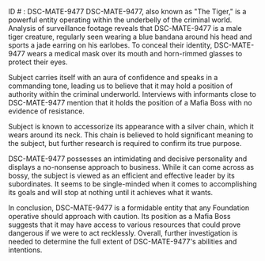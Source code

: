 ID # : DSC-MATE-9477
DSC-MATE-9477, also known as "The Tiger," is a powerful entity operating within the underbelly of the criminal world. Analysis of surveillance footage reveals that DSC-MATE-9477 is a male tiger creature, regularly seen wearing a blue bandana around his head and sports a jade earring on his earlobes. To conceal their identity, DSC-MATE-9477 wears a medical mask over its mouth and horn-rimmed glasses to protect their eyes. 

Subject carries itself with an aura of confidence and speaks in a commanding tone, leading us to believe that it may hold a position of authority within the criminal underworld. Interviews with informants close to DSC-MATE-9477 mention that it holds the position of a Mafia Boss with no evidence of resistance. 

Subject is known to accessorize its appearance with a silver chain, which it wears around its neck. This chain is believed to hold significant meaning to the subject, but further research is required to confirm its true purpose.

DSC-MATE-9477 possesses an intimidating and decisive personality and displays a no-nonsense approach to business. While it can come across as bossy, the subject is viewed as an efficient and effective leader by its subordinates. It seems to be single-minded when it comes to accomplishing its goals and will stop at nothing until it achieves what it wants.

In conclusion, DSC-MATE-9477 is a formidable entity that any Foundation operative should approach with caution. Its position as a Mafia Boss suggests that it may have access to various resources that could prove dangerous if we were to act recklessly. Overall, further investigation is needed to determine the full extent of DSC-MATE-9477's abilities and intentions.